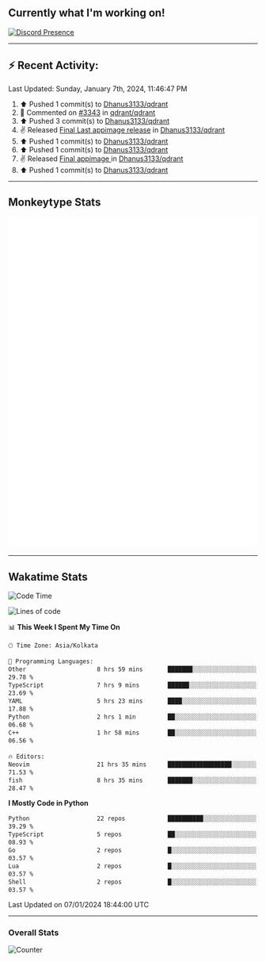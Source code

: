## Currently what I'm working on!
[![Discord Presence](https://lanyard.cnrad.dev/api/534981034400284712)](https://discord.com/users/534981034400284712)

---

## :zap: Recent Activity:
<!--RECENT_ACTIVITY:last_update-->
Last Updated: Sunday, January 7th, 2024, 11:46:47 PM
<!--RECENT_ACTIVITY:last_update_end-->
<!--RECENT_ACTIVITY:start-->
1. ⬆️ Pushed 1 commit(s) to [Dhanus3133/qdrant](https://github.com/Dhanus3133/qdrant)<br>
2. 💬 Commented on [#3343](https://github.com/qdrant/qdrant/pull/3343#issuecomment-1880086144) in [qdrant/qdrant](https://github.com/qdrant/qdrant)<br>
3. ⬆️ Pushed 3 commit(s) to [Dhanus3133/qdrant](https://github.com/Dhanus3133/qdrant)<br>
4. ✌️ Released [Final Last appimage release](https://github.com/Dhanus3133/qdrant/releases/tag/new-appimage3) in [Dhanus3133/qdrant](https://github.com/Dhanus3133/qdrant)<br>
5. ⬆️ Pushed 1 commit(s) to [Dhanus3133/qdrant](https://github.com/Dhanus3133/qdrant)<br>
6. ⬆️ Pushed 1 commit(s) to [Dhanus3133/qdrant](https://github.com/Dhanus3133/qdrant)<br>
7. ✌️ Released [Final appimage ](https://github.com/Dhanus3133/qdrant/releases/tag/new-appimage2) in [Dhanus3133/qdrant](https://github.com/Dhanus3133/qdrant)<br>
8. ⬆️ Pushed 1 commit(s) to [Dhanus3133/qdrant](https://github.com/Dhanus3133/qdrant)<br>
<!--RECENT_ACTIVITY:end-->

---

## Monkeytype Stats
<a href="https://monkeytype.com/profile/dhanus">
  <img src="https://raw.githubusercontent.com/Dhanus3133/Dhanus3133/monkeytype/monkeytype-pb.svg" alt="Monkeytype Profile" />
</a>

---

## Wakatime Stats
<!--START_SECTION:waka-->
![Code Time](http://img.shields.io/badge/Code%20Time-1%2C543%20hrs%2030%20mins-blue)

![Lines of code](https://img.shields.io/badge/From%20Hello%20World%20I%27ve%20Written-4.8%20million%20lines%20of%20code-blue)

📊 **This Week I Spent My Time On** 

```text
🕑︎ Time Zone: Asia/Kolkata

💬 Programming Languages: 
Other                    8 hrs 59 mins       ███████░░░░░░░░░░░░░░░░░░   29.78 % 
TypeScript               7 hrs 9 mins        ██████░░░░░░░░░░░░░░░░░░░   23.69 % 
YAML                     5 hrs 23 mins       ████░░░░░░░░░░░░░░░░░░░░░   17.88 % 
Python                   2 hrs 1 min         ██░░░░░░░░░░░░░░░░░░░░░░░   06.68 % 
C++                      1 hr 58 mins        ██░░░░░░░░░░░░░░░░░░░░░░░   06.56 % 

🔥 Editors: 
Neovim                   21 hrs 35 mins      ██████████████████░░░░░░░   71.53 % 
fish                     8 hrs 35 mins       ███████░░░░░░░░░░░░░░░░░░   28.47 % 
```

**I Mostly Code in Python** 

```text
Python                   22 repos            ██████████░░░░░░░░░░░░░░░   39.29 % 
TypeScript               5 repos             ██░░░░░░░░░░░░░░░░░░░░░░░   08.93 % 
Go                       2 repos             █░░░░░░░░░░░░░░░░░░░░░░░░   03.57 % 
Lua                      2 repos             █░░░░░░░░░░░░░░░░░░░░░░░░   03.57 % 
Shell                    2 repos             █░░░░░░░░░░░░░░░░░░░░░░░░   03.57 % 
```




 Last Updated on 07/01/2024 18:44:00 UTC
<!--END_SECTION:waka-->
---

### Overall Stats

<img src="https://moe-counter.glitch.me/get/@Dhanus3133?theme=asoul" alt="Counter" />
